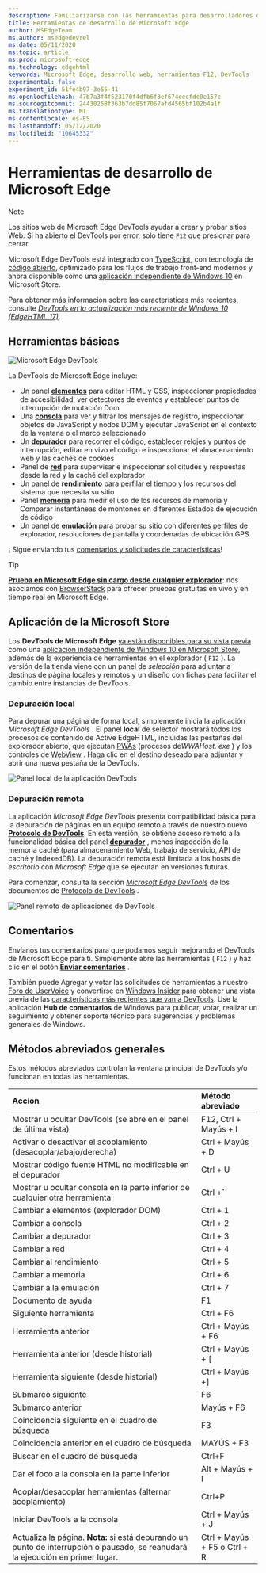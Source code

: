 ```yaml
---
description: Familiarizarse con las herramientas para desarrolladores de Microsoft Edge
title: Herramientas de desarrollo de Microsoft Edge
author: MSEdgeTeam
ms.author: msedgedevrel
ms.date: 05/11/2020
ms.topic: article
ms.prod: microsoft-edge
ms.technology: edgehtml
keywords: Microsoft Edge, desarrollo web, herramientas F12, DevTools
experimental: false
experiment_id: 51fe4b97-3e55-41
ms.openlocfilehash: 47b7a3f4f523170f4dfb6f3ef674cecfdc0e157c
ms.sourcegitcommit: 24430258f363b7dd85f7067afd4565bf102b4a1f
ms.translationtype: MT
ms.contentlocale: es-ES
ms.lasthandoff: 05/12/2020
ms.locfileid: "10645332"
---
```

# Herramientas de desarrollo de Microsoft Edge  

> [!NOTE]
> Los sitios web de Microsoft Edge DevTools ayudar a crear y probar sitios Web.  Si ha abierto el DevTools por error, solo tiene `F12` que presionar para cerrar.  

Microsoft Edge DevTools está integrado con [TypeScript](https://www.typescriptlang.org/), con tecnología de [código abierto](https://github.com/Microsoft/ChakraCore), optimizado para los flujos de trabajo front-end modernos y ahora disponible como una [aplicación independiente de Windows 10](https://www.microsoft.com/store/p/microsoft-edge-devtools-preview/9mzbfrmz0mnj) en Microsoft Store.

Para obtener más información sobre las características más recientes, consulte [*DevTools en la actualización más reciente de Windows 10 (EdgeHTML 17)*](./devtools-guide/whats-new.md).

## Herramientas básicas

![Microsoft Edge DevTools](./devtools-guide/media/devtools.png)

La DevTools de Microsoft Edge incluye:

 - Un panel [**elementos**](./devtools-guide/elements.md) para editar HTML y CSS, inspeccionar propiedades de accesibilidad, ver detectores de eventos y establecer puntos de interrupción de mutación Dom
 - Una [**consola**](./devtools-guide/console.md) para ver y filtrar los mensajes de registro, inspeccionar objetos de JavaScript y nodos DOM y ejecutar JavaScript en el contexto de la ventana o el marco seleccionado
 - Un [**depurador**](./devtools-guide/debugger.md) para recorrer el código, establecer relojes y puntos de interrupción, editar en vivo el código e inspeccionar el almacenamiento web y las cachés de cookies
 - Panel de [**red**](./devtools-guide/network.md) para supervisar e inspeccionar solicitudes y respuestas desde la red y la caché del explorador 
 - Un panel de [**rendimiento**](./devtools-guide/performance.md) para perfilar el tiempo y los recursos del sistema que necesita su sitio
 - Panel [**memoria**](./devtools-guide/memory.md) para medir el uso de los recursos de memoria y Comparar instantáneas de montones en diferentes Estados de ejecución de código
 - Un panel de [**emulación**](./devtools-guide/emulation.md) para probar su sitio con diferentes perfiles de explorador, resoluciones de pantalla y coordenadas de ubicación GPS

¡ Sigue enviando tus [comentarios y solicitudes de características](#feedback)!

> [!TIP]
> **[Prueba en Microsoft Edge sin cargo desde cualquier explorador](https://developer.microsoft.com/microsoft-edge/tools/remote/)**: nos asociamos con [BrowserStack](https://www.browserstack.com/test-on-microsoft-edge-browser#live-cloud) para ofrecer pruebas gratuitas en vivo y en tiempo real en Microsoft Edge.

## Aplicación de la Microsoft Store

Los **DevTools de Microsoft Edge** [ya están disponibles para su vista previa](./devtools-guide/whats-new.md) como una [aplicación independiente de Windows 10 en Microsoft Store](https://www.microsoft.com/store/p/microsoft-edge-devtools-preview/9mzbfrmz0mnj?activetab=pivot%3aoverviewtab), además de la experiencia de herramientas en el explorador ( `F12` ). La versión de la tienda viene con un panel de *selección* para adjuntar a destinos de página locales y remotos y un diseño con fichas para facilitar el cambio entre instancias de DevTools.

### Depuración local

Para depurar una página de forma local, simplemente inicia la aplicación *Microsoft Edge DevTools* . El panel **local** de selector mostrará todos los procesos de contenido de Active EdgeHTML, incluidas las pestañas del explorador abierto, que ejecutan [PWAs](./progressive-web-apps-edgehtml/index.md) (procesos de*WWAHost. exe* ) y los controles de [WebView](./webview.md) . Haga clic en el destino deseado para adjuntar y abrir una nueva pestaña de la DevTools.

![Panel local de la aplicación DevTools](./devtools-guide/media/chooser_local.png)

### Depuración remota

La aplicación *Microsoft Edge DevTools* presenta compatibilidad básica para la depuración de páginas en un equipo remoto a través de nuestro nuevo [**Protocolo de DevTools**](./devtools-protocol/index.md). En esta versión, se obtiene acceso remoto a la funcionalidad básica del panel [**depurador**](./devtools-guide/debugger.md) , menos inspección de la memoria caché (para almacenamiento Web, trabajo de servicio, API de caché y IndexedDB). La depuración remota está limitada a los hosts de *escritorio* con *Microsoft Edge* que se ejecutan en versiones futuras.

Para comenzar, consulta la sección [*Microsoft Edge DevTools*](./devtools-protocol/0.1/clients.md#microsoft-edge-devtools-preview) de los documentos de [Protocolo de DevTools](./devtools-protocol/index.md) .

![Panel remoto de aplicaciones de DevTools](./devtools-guide/media/chooser_remote.png)

## Comentarios

Envíanos tus comentarios para que podamos seguir mejorando el DevTools de Microsoft Edge para ti. Simplemente abre las herramientas ( `F12` ) y haz clic en el botón [**Enviar comentarios**](#microsoft-edge-developer-tools) .

También puede Agregar y votar las solicitudes de herramientas a nuestro [Foro de UserVoice](https://wpdev.uservoice.com/forums/257854-microsoft-edge-developer/category/84475-f12-developer-tools) y convertirse en [Windows Insider](https://insider.windows.com/) para obtener una vista previa de las [características más recientes que van a DevTools](./devtools-guide/whats-new.md). Use la aplicación **Hub de comentarios** de Windows para publicar, votar, realizar un seguimiento y obtener soporte técnico para sugerencias y problemas generales de Windows.

## Métodos abreviados generales

Estos métodos abreviados controlan la ventana principal de DevTools y/o funcionan en todas las herramientas.

Acción | Método abreviado
:------------ | :-------------
Mostrar u ocultar DevTools (se abre en el panel de última vista) | F12, Ctrl + Mayús + I
Activar o desactivar el acoplamiento (desacoplar/abajo/derecha) | Ctrl + Mayús + D 
Mostrar código fuente HTML no modificable en el depurador | Ctrl + U
Mostrar u ocultar consola en la parte inferior de cualquier otra herramienta  | Ctrl +**`**
Cambiar a elementos (explorador DOM) | Ctrl + 1
Cambiar a consola |  Ctrl + 2
Cambiar a depurador | Ctrl + 3
Cambiar a red | Ctrl + 4
Cambiar al rendimiento | Ctrl + 5
Cambiar a memoria | Ctrl + 6
Cambiar a la emulación | Ctrl + 7
Documento de ayuda | F1
Siguiente herramienta | Ctrl + F6
Herramienta anterior | Ctrl + Mayús + F6
Herramienta anterior (desde historial) | Ctrl + Mayús + [
Herramienta siguiente (desde historial) | Ctrl + Mayús +]
Submarco siguiente    | F6
Submarco anterior | Mayús + F6
Coincidencia siguiente en el cuadro de búsqueda | F3
Coincidencia anterior en el cuadro de búsqueda | MAYÚS + F3
Buscar en el cuadro de búsqueda | Ctrl+F
Dar el foco a la consola en la parte inferior | Alt + Mayús + I
Acoplar/desacoplar herramientas (alternar acoplamiento) | Ctrl+P  
Iniciar DevTools a la consola | Ctrl + Mayús + J
Actualiza la página. **Nota:** si está depurando un punto de interrupción o pausado, se reanudará la ejecución en primer lugar. | Ctrl + Mayús + F5 o Ctrl + R
